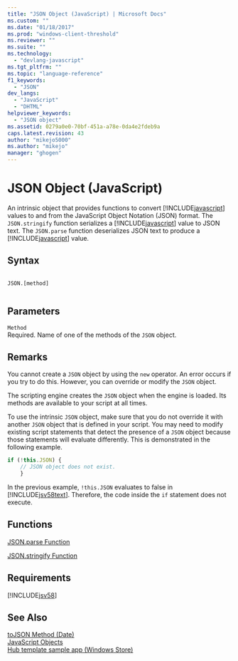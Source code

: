 ```yaml
---
title: "JSON Object (JavaScript) | Microsoft Docs"
ms.custom: ""
ms.date: "01/18/2017"
ms.prod: "windows-client-threshold"
ms.reviewer: ""
ms.suite: ""
ms.technology: 
  - "devlang-javascript"
ms.tgt_pltfrm: ""
ms.topic: "language-reference"
f1_keywords: 
  - "JSON"
dev_langs: 
  - "JavaScript"
  - "DHTML"
helpviewer_keywords: 
  - "JSON object"
ms.assetid: 0279a0e0-70bf-451a-a78e-0da4e2fdeb9a
caps.latest.revision: 43
author: "mikejo5000"
ms.author: "mikejo"
manager: "ghogen"
---
```

# JSON Object (JavaScript)
An intrinsic object that provides functions to convert [!INCLUDE[javascript](../../javascript/includes/javascript-md.md)] values to and from the JavaScript Object Notation (JSON) format. The `JSON.stringify` function serializes a [!INCLUDE[javascript](../../javascript/includes/javascript-md.md)] value to JSON text. The `JSON.parse` function deserializes JSON text to produce a [!INCLUDE[javascript](../../javascript/includes/javascript-md.md)] value.  
  
## Syntax  
  
```  
  
JSON.[method]  
  
```  
  
## Parameters  
 `Method`  
 Required. Name of one of the methods of the `JSON` object.  
  
## Remarks  
 You cannot create a `JSON` object by using the `new` operator. An error occurs if you try to do this. However, you can override or modify the `JSON` object.  
  
 The scripting engine creates the `JSON` object when the engine is loaded. Its methods are available to your script at all times.  
  
 To use the intrinsic `JSON` object, make sure that you do not override it with another `JSON` object that is defined in your script. You may need to modify existing script statements that detect the presence of a `JSON` object because those statements will evaluate differently. This is demonstrated in the following example.  
  
```javascript  
if (!this.JSON) {  
    // JSON object does not exist.  
    }  
```  
  
 In the previous example, `!this.JSON` evaluates to false in [!INCLUDE[jsv58text](../../javascript/reference/includes/jsv58text-md.md)]. Therefore, the code inside the `if` statement does not execute.  
  
## Functions  
 [JSON.parse Function](../../javascript/reference/json-parse-function-javascript.md)  
  
 [JSON.stringify Function](../../javascript/reference/json-stringify-function-javascript.md)  
  
## Requirements  
 [!INCLUDE[jsv58](../../javascript/reference/includes/jsv58-md.md)]  
  
## See Also  
 [toJSON Method (Date)](../../javascript/reference/tojson-method-date-javascript.md)   
 [JavaScript Objects](../../javascript/reference/javascript-objects.md)   
 [Hub template sample app (Windows Store)](http://code.msdn.microsoft.com/Hub-template-sample-with-4b70002d)